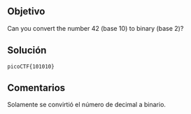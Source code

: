 ## Objetivo
Can you convert the number 42 (base 10) to binary (base 2)?
## Solución
```
picoCTF{101010}
```
## Comentarios
Solamente se convirtió el número de decimal a binario.